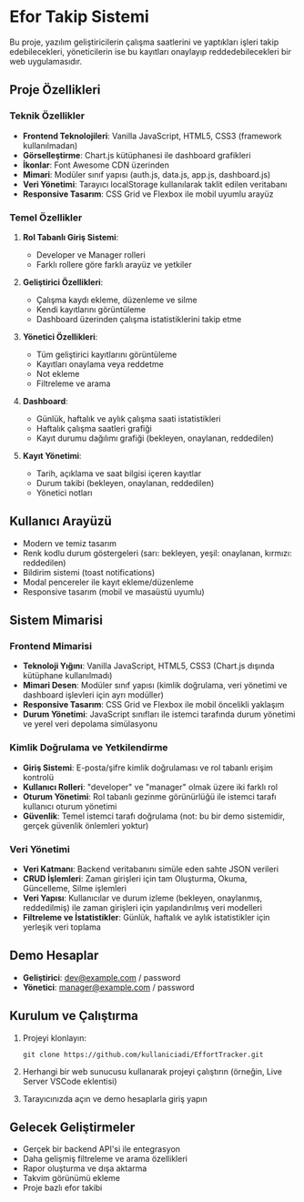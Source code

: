# Efor Takip Sistemi

Bu proje, yazılım geliştiricilerin çalışma saatlerini ve yaptıkları işleri takip edebilecekleri, yöneticilerin ise bu kayıtları onaylayıp reddedebilecekleri bir web uygulamasıdır.

## Proje Özellikleri

### Teknik Özellikler

- **Frontend Teknolojileri**: Vanilla JavaScript, HTML5, CSS3 (framework kullanılmadan)
- **Görselleştirme**: Chart.js kütüphanesi ile dashboard grafikleri
- **İkonlar**: Font Awesome CDN üzerinden
- **Mimari**: Modüler sınıf yapısı (auth.js, data.js, app.js, dashboard.js)
- **Veri Yönetimi**: Tarayıcı localStorage kullanılarak taklit edilen veritabanı
- **Responsive Tasarım**: CSS Grid ve Flexbox ile mobil uyumlu arayüz

### Temel Özellikler

1. **Rol Tabanlı Giriş Sistemi**:
   - Developer ve Manager rolleri
   - Farklı rollere göre farklı arayüz ve yetkiler

2. **Geliştirici Özellikleri**:
   - Çalışma kaydı ekleme, düzenleme ve silme
   - Kendi kayıtlarını görüntüleme
   - Dashboard üzerinden çalışma istatistiklerini takip etme

3. **Yönetici Özellikleri**:
   - Tüm geliştirici kayıtlarını görüntüleme
   - Kayıtları onaylama veya reddetme
   - Not ekleme
   - Filtreleme ve arama

4. **Dashboard**:
   - Günlük, haftalık ve aylık çalışma saati istatistikleri
   - Haftalık çalışma saatleri grafiği
   - Kayıt durumu dağılımı grafiği (bekleyen, onaylanan, reddedilen)

5. **Kayıt Yönetimi**:
   - Tarih, açıklama ve saat bilgisi içeren kayıtlar
   - Durum takibi (bekleyen, onaylanan, reddedilen)
   - Yönetici notları

## Kullanıcı Arayüzü

- Modern ve temiz tasarım
- Renk kodlu durum göstergeleri (sarı: bekleyen, yeşil: onaylanan, kırmızı: reddedilen)
- Bildirim sistemi (toast notifications)
- Modal pencereler ile kayıt ekleme/düzenleme
- Responsive tasarım (mobil ve masaüstü uyumlu)

## Sistem Mimarisi

### Frontend Mimarisi
- **Teknoloji Yığını**: Vanilla JavaScript, HTML5, CSS3 (Chart.js dışında kütüphane kullanılmadı)
- **Mimari Desen**: Modüler sınıf yapısı (kimlik doğrulama, veri yönetimi ve dashboard işlevleri için ayrı modüller)
- **Responsive Tasarım**: CSS Grid ve Flexbox ile mobil öncelikli yaklaşım
- **Durum Yönetimi**: JavaScript sınıfları ile istemci tarafında durum yönetimi ve yerel veri depolama simülasyonu

### Kimlik Doğrulama ve Yetkilendirme
- **Giriş Sistemi**: E-posta/şifre kimlik doğrulaması ve rol tabanlı erişim kontrolü
- **Kullanıcı Rolleri**: "developer" ve "manager" olmak üzere iki farklı rol
- **Oturum Yönetimi**: Rol tabanlı gezinme görünürlüğü ile istemci tarafı kullanıcı oturum yönetimi
- **Güvenlik**: Temel istemci tarafı doğrulama (not: bu bir demo sistemidir, gerçek güvenlik önlemleri yoktur)

### Veri Yönetimi
- **Veri Katmanı**: Backend veritabanını simüle eden sahte JSON verileri
- **CRUD İşlemleri**: Zaman girişleri için tam Oluşturma, Okuma, Güncelleme, Silme işlemleri
- **Veri Yapısı**: Kullanıcılar ve durum izleme (bekleyen, onaylanmış, reddedilmiş) ile zaman girişleri için yapılandırılmış veri modelleri
- **Filtreleme ve İstatistikler**: Günlük, haftalık ve aylık istatistikler için yerleşik veri toplama

## Demo Hesaplar

- **Geliştirici**: dev@example.com / password
- **Yönetici**: manager@example.com / password

## Kurulum ve Çalıştırma

1. Projeyi klonlayın:
   ```
   git clone https://github.com/kullaniciadi/EffortTracker.git
   ```

2. Herhangi bir web sunucusu kullanarak projeyi çalıştırın (örneğin, Live Server VSCode eklentisi)

3. Tarayıcınızda açın ve demo hesaplarla giriş yapın

## Gelecek Geliştirmeler

- Gerçek bir backend API'si ile entegrasyon
- Daha gelişmiş filtreleme ve arama özellikleri
- Rapor oluşturma ve dışa aktarma
- Takvim görünümü ekleme
- Proje bazlı efor takibi